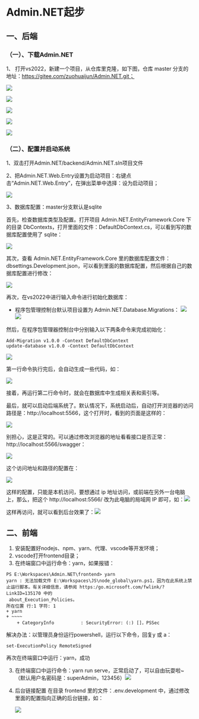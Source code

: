 # Admin.NET起步

## 一、后端

### （一）、下载Admin.NET

1、 打开vs2022，新建一个项目，从仓库里克隆，如下图，仓库 master 分支的地址：https://gitee.com/zuohuaijun/Admin.NET.git；

![](img\20220512222713.png)

![](img\20220512223028.png)

![](img\20220512223242.png)

![](img\20220512234454.png)

![](img\20220512223714.png)



### （二）、配置并启动系统

1、双击打开Admin.NET/backend/Admin.NET.sln项目文件

2、把Admin.NET.Web.Entry设置为启动项目：右键点击“Admin.NET.Web.Entry”，在弹出菜单中选择：设为启动项目；

![](img\20220512224536.png)

3、数据库配置：master分支默认是sqlite

首先，检查数据库类型及配置。打开项目 Admin.NET.EntityFramework.Core 下的目录 DbContexts，打开里面的文件：DefaultDbContext.cs，可以看到写的数据库配置使用了 sqlite：

![](img\20220514080846.png)

其次，查看 Admin.NET.EntityFramework.Core 里的数据库配置文件：dbsettings.Development.json，可以看到里面的数据库配置，然后根据自己的数据库配置进行修改：

![](img\20220514081956.png)

再次，在vs2022中进行输入命令进行初始化数据库：

- 程序包管理控制台默认项目设置为 Admin.NET.Database.Migrations：
  ![](img\20220512231039.png)
  ![](img\20220512231319.png)

然后，在程序包管理器控制台中分别输入以下两条命令来完成初始化：

```
Add-Migration v1.0.0 -Context DefaultDbContext
update-database v1.0.0 -Context DefaultDbContext
```

![](img\20220512231856.png)

第一行命令执行完后，会自动生成一些代码，如：

![](img\20220512235221.png)

接着，再运行第二行命令时，就会在数据库中生成相关表和索引等。

最后，就可以启动后端系统了。默认情况下，系统启动后，自动打开浏览器的访问路径是：http://localhost:5566，这个打开时，看到的页面是这样的：

![](img\20220514094701.png)

别担心，这是正常的。可以通过修改浏览器的地址看看接口是否正常：http://localhost:5566/swagger：

![](img\20220514095024.png)

这个访问地址和路径的配置在：

![](img\20220514095358.png)

这样的配置，只能是本机访问，要想通过 ip 地址访问，或前端在另外一台电脑上，那么，把这个 http://localhost:5566/ 改为此电脑的局域网 IP 即可，如：![](img\20220514095922.png)

这样再访问，就可以看到后台效果了：![](img\20220514101806.png)





## 二、前端

1. 安装配置好nodejs、npm、yarn、代理、vscode等开发环境；
2. vscode打开frontend目录；
3. 在终端窗口中运行命令：yarn，如果报错：

```
PS E:\Workspaces\Admin.NET\frontend> yarn
yarn : 无法加载文件 E:\Workspaces\JS\node_global\yarn.ps1，因为在此系统上禁止运行脚本。有关详细信息，请参阅 https:/go.microsoft.com/fwlink/?LinkID=135170 中的
 about_Execution_Policies。
所在位置 行:1 字符: 1
+ yarn
+ ~~~~
    + CategoryInfo          : SecurityError: (:) []，PSSec
```

解决办法：以管理员身份运行powershell，运行以下命令，回复y 或 a：

```
set-ExecutionPolicy RemoteSigned
```

再次在终端窗口中运行：yarn，成功

3. 在终端窗口中运行命令：yarn run serve，正常启动了，可以自由玩耍啦~（默认用户名密码是：superAdmin，123456）![](img\20220514114748.png)

4. 后台链接配置 在目录 frontend 里的文件：.env.development 中，通过修改里面的配置指向正确的后台链接，如：

   ![](img\20220514114134.png)

   